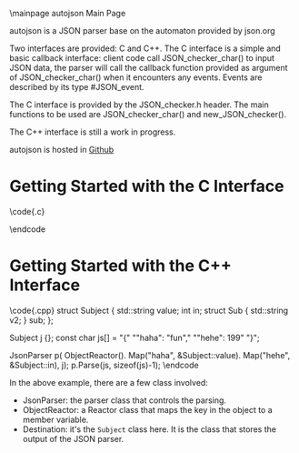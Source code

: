 \mainpage autojson Main Page

autojson is a JSON parser base on the automaton provided by json.org

Two interfaces are provided: C and C++. The C interface is a simple
and basic callback interface: client code call JSON_checker_char()
to input JSON data, the parser will call the callback function
provided as argument of JSON_checker_char() when it encounters any
events. Events are described by its type #JSON_event.

The C interface is provided by the JSON_checker.h header. The main
functions to be used are JSON_checker_char() and new_JSON_checker().

The C++ interface is still a work in progress.

autojson is hosted in [Github](https://github.com/nestal/autojson)

Getting Started with the C Interface
====================================

\code{.c}

\endcode

Getting Started with the C++ Interface
====================================

\code{.cpp}
struct Subject
{
	std::string value;
	int in;
	struct Sub
	{
		std::string v2;
	} sub;
};

Subject j {};
const char js[] =
"{"
	"\"haha\": \"fun\","
	"\"hehe\": 199"
"}";

JsonParser p(
	ObjectReactor<Subject>().
		Map("haha", &Subject::value).
		Map("hehe", &Subject::in),
	j);
p.Parse(js, sizeof(js)-1);
\endcode

In the above example, there are a few class involved:

- JsonParser: the parser class that controls the parsing.
- ObjectReactor: a Reactor class that maps the key in the object to
  a member variable.
- Destination: it's the `Subject` class here. It is the class that
  stores the output of the JSON parser.
  
